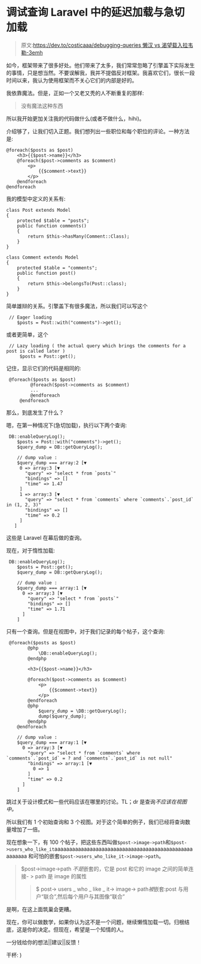 # 调试查询 Laravel 中的延迟加载与急切加载

> 原文:[https://dev.to/costicaaa/debugging-queries 懒汉 vs 渴望载入拉韦勒-3emh](https://dev.to/costicaaa/debugging-queries---lazy-vs-eager-loading-in-laravel-3emh)

如今，框架带来了很多好处。他们带来了太多，我们常常忽略了引擎盖下实际发生的事情，只是想当然。不要误解我，我并不提倡反对框架。我喜欢它们，很长一段时间以来，我认为使用框架而不关心它们的内部是好的。

我依靠魔法。但是，正如一个又老又秃的人不断重复的那样:

> 没有魔法这种东西

所以我开始更加关注我的代码做什么(或者不做什么，hihi)。

介绍够了，让我们切入正题。我们想列出一些职位和每个职位的评论。一种方法是:

```
@foreach($posts as $post)
    <h3>{{$post->name}}</h3>
    @foreach($post->comments as $comment)
        <p>
            {{$comment->text}}
        </p>
    @endforeach
@endforeach 
```

我的模型中定义的关系有:

```
class Post extends Model
{
    protected $table = "posts";
    public function comments()
    {
        return $this->hasMany(Comment::Class);
    }
}

class Comment extends Model
{
    protected $table = "comments";
    public function post()
    {
        return $this->belongsTo(Post::class);
    }
} 
```

简单雄辩的关系。引擎盖下有很多魔法，所以我们可以写这个

```
 // Eager loading
    $posts = Post::with("comments")->get(); 
```

或者更简单，这个

```
 // Lazy loading ( the actual query which brings the comments for a post is called later ) 
     $posts = Post::get(); 
```

记住，显示它们的代码是相同的:

```
 @foreach($posts as $post)
         @foreach($post->comments as $comment)
         ...
         @endforeach
     @endforeach 
```

那么，到底发生了什么？

嗯，在第一种情况下(急切加载)，执行以下两个查询:

```
 DB::enableQueryLog();
    $posts = Post::with("comments")->get();
    $query_dump = DB::getQueryLog();

    // dump value : 
    $query_dump === array:2 [▼
     0 => array:3 [▼
       "query" => "select * from `posts`"
       "bindings" => []
       "time" => 1.47
     ]
     1 => array:3 [▼
       "query" => "select * from `comments` where `comments`.`post_id` in (1, 2, 3)"
       "bindings" => []
       "time" => 0.2
     ]
   ] 
```

这些是 Laravel 在幕后做的查询。

现在，对于惰性加载:

```
 DB::enableQueryLog();
    $posts = Post::get();
    $query_dump = DB::getQueryLog();

    // dump value : 
    $query_dump === array:1 [▼
      0 => array:3 [▼
        "query" => "select * from `posts`"
        "bindings" => []
        "time" => 1.71
      ]
    ] 
```

只有一个查询。但是在视图中，对于我们记录的每个帖子，这个查询:

```
 @foreach($posts as $post)
        @php
            \DB::enableQueryLog();
        @endphp

        <h3>{{$post->name}}</h3>

        @foreach($post->comments as $comment)
            <p>
                {{$comment->text}}
            </p>
        @endforeach
        @php
            $query_dump = \DB::getQueryLog();
            dump($query_dump);
        @endphp
    @endforeach

    // dump value : 
    $query_dump === array:1 [▼
      0 => array:3 [▼
        "query" => "select * from `comments` where `comments`.`post_id` = ? and `comments`.`post_id` is not null"
        "bindings" => array:1 [▼
          0 => 1
        ]
        "time" => 0.2
      ]
    ] 
```

跳过关于设计模式和一些代码应该在哪里的讨论。TL；dr 是查询*不应该在视图中。*

所以我们有 1 个初始查询和 3 个视图。对于这个简单的例子，我们已经将查询数量增加了一倍。

现在想象一下，有 100 个帖子，把这些东西叫做`$post->image->path`和`$post->users_who_like_it`aaaaaaaaaaaaaaaaaaaaaaaaaaaaaaaaaaaaaaaaaaaaaaaaaaaaaa 和可怕的嵌套`$post->users_who_like_it->image->path`。

> $post->image->path *不是*嵌套的，它是 post 和它的 image 之间的简单连接- > path 是 image 的属性
> 
> > $ post-> users _ who _ like _ it-> image-> path*被*嵌套:post 与用户“联合”,然后每个用户与其图像“联合”

是啊，在这上面筑巢会更糟。

现在，你可以做数学，如果你认为这不是一个问题，继续懒惰加载一切。归根结底，这是你的决定。但现在，希望是一个知情的人。

一分钱给你的想法||建议||反馈！

干杯: )